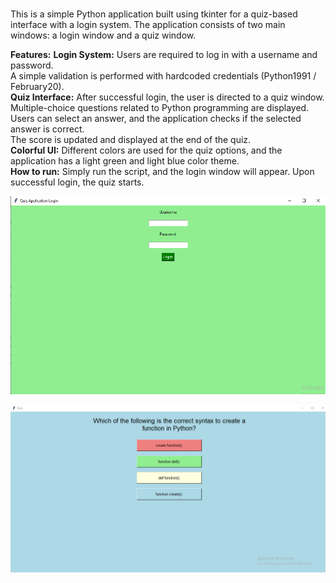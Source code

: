 <br>This is a simple Python application built using tkinter for a quiz-based interface with a login system. The application consists of two main windows: a login window and a quiz window.<br>

<b>Features:</b>
<b>Login System:</b>
Users are required to log in with a username and password.<br>
A simple validation is performed with hardcoded credentials (Python1991 / February20).<br>
<b>Quiz Interface:</b>
After successful login, the user is directed to a quiz window.<br>
Multiple-choice questions related to Python programming are displayed.<br>
Users can select an answer, and the application checks if the selected answer is correct.<br>
The score is updated and displayed at the end of the quiz.<br>
<b>Colorful UI:</b>
Different colors are used for the quiz options, and the application has a light green and light blue color theme.<br>
<b>How to run:</b>
Simply run the script, and the login window will appear. Upon successful login, the quiz starts.<br>

![Quiz Application - Login Page](login%20page.png)


![Quiz Application - Quiz Page](Quiz%20Page.png)
